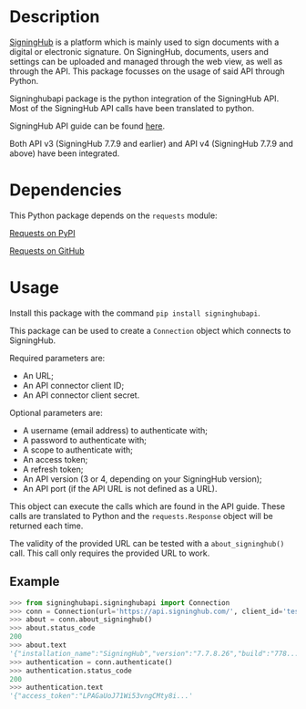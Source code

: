 # Description
[SigningHub](https://www.signinghub.com/) is a platform which is mainly used to sign documents with a digital or electronic signature.
On SigningHub, documents, users and settings can be uploaded and managed through the web view, as well as through the API.
This package focusses on the usage of said API through Python.

Signinghubapi package is the python integration of the SigningHub API. Most of the SigningHub API calls have been translated to python.

SigningHub API guide can be found [here](https://manuals.keysign.eu).

Both API v3 (SigningHub 7.7.9 and earlier) and API v4 (SigningHub 7.7.9 and above) have been integrated.

# Dependencies
This Python package depends on the ```requests``` module:

[Requests on PyPI](https://pypi.org/project/requests/)

[Requests on GitHub](https://github.com/psf/requests)

# Usage
Install this package with the command ```pip install signinghubapi```.

This package can be used to create a ```Connection``` object which connects to SigningHub.

Required parameters are:
- An URL;
- An API connector client ID;
- An API connector client secret.

Optional parameters are:
- A username (email address) to authenticate with;
- A password to authenticate with;
- A scope to authenticate with;
- An access token;
- A refresh token;
- An API version (3 or 4, depending on your SigningHub version);
- An API port (if the API URL is not defined as a URL).

This object can execute the calls which are found in the API guide. These calls are translated to Python and the ```requests.Response``` object will be returned each time.

The validity of the provided URL can be tested with a ```about_signinghub()``` call. This call only requires the provided URL to work.

## Example
```python
>>> from signinghubapi.signinghubapi import Connection
>>> conn = Connection(url='https://api.signinghub.com/', client_id='testclientid', client_secret='testclientsecret', username='test@email.com', password='1234')
>>> about = conn.about_signinghub()
>>> about.status_code
200
>>> about.text
'{"installation_name":"SigningHub","version":"7.7.8.26","build":"778...'
>>> authentication = conn.authenticate()
>>> authentication.status_code
200
>>> authentication.text
'{"access_token":"LPAGaUoJ71Wi53vngCMty8i...'
```
